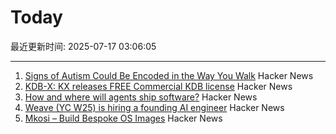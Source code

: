 # Today

最近更新时间: 2025-07-17 03:06:05

--- 
1. [Signs of Autism Could Be Encoded in the Way You Walk](https://www.sciencealert.com/signs-of-autism-could-be-encoded-in-the-way-you-walk) Hacker News
2. [KDB-X: KX releases FREE Commercial KDB license](https://www.defconq.tech/blog/From%20Elite%20to%20Everyone%20-%20KX%20Community%20Edition%20Breaks%20Loose) Hacker News
3. [How and where will agents ship software?](https://www.instantdb.com/essays/agents) Hacker News
4. [Weave (YC W25) is hiring a founding AI engineer](https://www.ycombinator.com/companies/weave-3/jobs/SqFnIFE-founding-ai-engineer) Hacker News
5. [Mkosi – Build Bespoke OS Images](https://mkosi.systemd.io/) Hacker News
